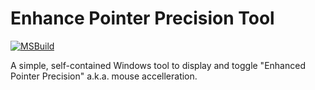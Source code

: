 # Enhance Pointer Precision Tool

[![MSBuild](https://github.com/nefarius/EPPT/actions/workflows/msbuild.yml/badge.svg)](https://github.com/nefarius/EPPT/actions/workflows/msbuild.yml)

A simple, self-contained Windows tool to display and toggle "Enhanced Pointer Precision" a.k.a. mouse accelleration.
